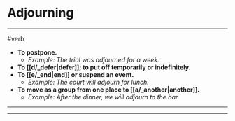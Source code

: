 # Adjourning
---
#verb
- **To postpone.**
	- _Example: The trial was adjourned for a week._
- **To [[d/_defer|defer]]; to put off temporarily or indefinitely.**
- **To [[e/_end|end]] or suspend an event.**
	- _Example: The court will adjourn for lunch._
- **To move as a group from one place to [[a/_another|another]].**
	- _Example: After the dinner, we will adjourn to the bar._
---
---
